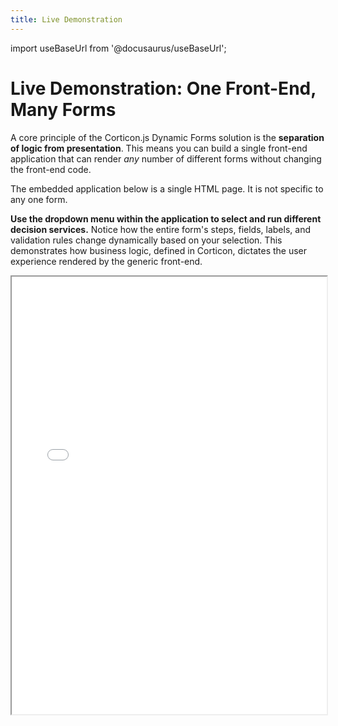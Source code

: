 ```yaml
---
title: Live Demonstration
---
```


import useBaseUrl from '@docusaurus/useBaseUrl';

# Live Demonstration: One Front-End, Many Forms

A core principle of the Corticon.js Dynamic Forms solution is the **separation of logic from presentation**. This means you can build a single front-end application that can render *any* number of different forms without changing the front-end code.

The embedded application below is a single HTML page. It is not specific to any one form.

**Use the dropdown menu within the application to select and run different decision services.** Notice how the entire form's steps, fields, labels, and validation rules change dynamically based on your selection. This demonstrates how business logic, defined in Corticon, dictates the user experience rendered by the generic front-end.

<iframe
  src={useBaseUrl('/corticon-forms-example/index.html')}
  width="100%"
  height="700px"
  style={{ border: '1px solid #ccc', borderRadius: '8px' }}
  title="Live Dynamic Forms Demonstration">
</iframe>
